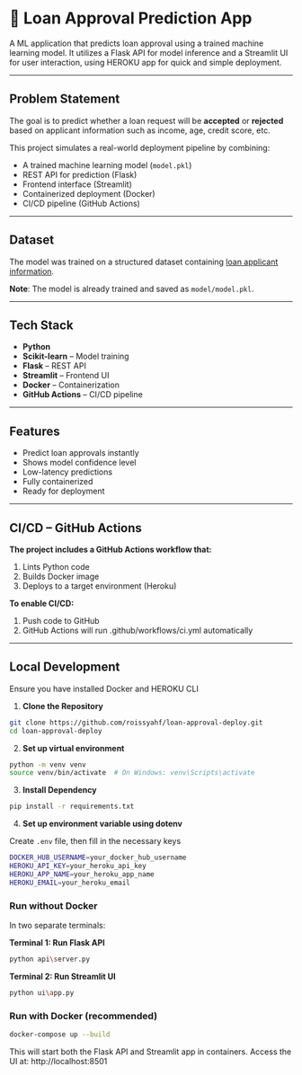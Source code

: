 # 🏦 Loan Approval Prediction App

A ML application that predicts loan approval using a trained machine learning model. It utilizes a Flask API for model inference and a Streamlit UI for user interaction, using HEROKU app for quick and simple deployment.

---

## Problem Statement

The goal is to predict whether a loan request will be **accepted** or **rejected** based on applicant information such as income, age, credit score, etc.

This project simulates a real-world deployment pipeline by combining:
- A trained machine learning model (`model.pkl`)
- REST API for prediction (Flask)
- Frontend interface (Streamlit)
- Containerized deployment (Docker)
- CI/CD pipeline (GitHub Actions)

---

## Dataset

The model was trained on a structured dataset containing [loan applicant information](https://www.kaggle.com/datasets/taweilo/loan-approval-classification-data/data).  

**Note**: The model is already trained and saved as `model/model.pkl`.

---

## Tech Stack

- **Python**
- **Scikit-learn** – Model training
- **Flask** – REST API
- **Streamlit** – Frontend UI
- **Docker** – Containerization
- **GitHub Actions** – CI/CD pipeline

---

## Features
- Predict loan approvals instantly
- Shows model confidence level
- Low-latency predictions
- Fully containerized
- Ready for deployment

---

## CI/CD – GitHub Actions
**The project includes a GitHub Actions workflow that:**
1. Lints Python code
2. Builds Docker image
3. Deploys to a target environment (Heroku)

**To enable CI/CD:**
1. Push code to GitHub
2. GitHub Actions will run .github/workflows/ci.yml automatically

---

## Local Development

Ensure you have installed Docker and HEROKU CLI

1. **Clone the Repository**
```bash
git clone https://github.com/roissyahf/loan-approval-deploy.git
cd loan-approval-deploy
```
2. **Set up virtual environment**
```bash
python -m venv venv
source venv/bin/activate  # On Windows: venv\Scripts\activate
```
3. **Install Dependency**
```bash
pip install -r requirements.txt
```

4. **Set up environment variable using dotenv**

Create `.env` file, then fill in the necessary keys

```bash
DOCKER_HUB_USERNAME=your_docker_hub_username
HEROKU_API_KEY=your_heroku_api_key
HEROKU_APP_NAME=your_heroku_app_name
HEROKU_EMAIL=your_heroku_email
```

### Run without Docker

In two separate terminals:

**Terminal 1: Run Flask API**

```bash
python api\server.py
```

**Terminal 2: Run Streamlit UI**

```bash
python ui\app.py
```

### Run with Docker (recommended)

```bash
docker-compose up --build
```

This will start both the Flask API and Streamlit app in containers. Access the UI at: http://localhost:8501
